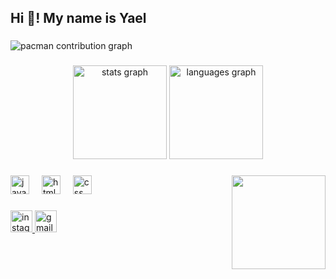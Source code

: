 <h2 align="left">Hi 👋! My name is Yael</h2>

###

<picture>
  <source media="(prefers-color-scheme: dark)" srcset="https://raw.githubusercontent.com/YaelRZM/YaelRZM/output/pacman-contribution-graph-dark.svg">
  <source media="(prefers-color-scheme: light)" srcset="https://raw.githubusercontent.com/YaelRZM/YaelRZM/output/pacman-contribution-graph.svg">
  <img alt="pacman contribution graph" src="https://raw.githubusercontent.com/YaelRZM/YaelRZM/output/pacman-contribution-graph.svg">
</picture>

###

<div align="center">
  <img src="https://github-readme-stats.vercel.app/api?username=YaelRZM&hide_title=false&hide_rank=false&show_icons=true&include_all_commits=true&count_private=true&disable_animations=false&theme=dracula&locale=en&hide_border=false" height="150" alt="stats graph"  />
  <img src="https://github-readme-stats.vercel.app/api/top-langs?username=YaelRZM&locale=en&hide_title=false&layout=compact&card_width=320&langs_count=5&theme=dracula&hide_border=false" height="150" alt="languages graph"  />
</div>

###

<img align="right" height="150" src="https://media4.giphy.com/media/v1.Y2lkPTc5MGI3NjExZWdvYjR0cDdvYjU4ZDdkb3NxZXd3bWd3dmM3M3hic3FscmFvaHpoeSZlcD12MV9pbnRlcm5hbF9naWZfYnlfaWQmY3Q9Zw/pjwHYT6a3MdggZlvrk/giphy.gif"  />

###

<div align="left">
  <img src="https://cdn.jsdelivr.net/gh/devicons/devicon/icons/java/java-original.svg" height="30" alt="java logo"  />
  <img width="12" />
  <img src="https://cdn.jsdelivr.net/gh/devicons/devicon/icons/html5/html5-original.svg" height="30" alt="html5 logo"  />
  <img width="12" />
  <img src="https://cdn.jsdelivr.net/gh/devicons/devicon/icons/css3/css3-original.svg" height="30" alt="css logo"  />
</div>

###

<div align="left">
  <a href="https://www.instagram.com/ya3l_rzm/" target="_blank">
    <img src="https://img.shields.io/static/v1?message=Instagram&logo=instagram&label=&color=E4405F&logoColor=white&labelColor=&style=for-the-badge" height="35" alt="instagram logo"  />
  </a>
  <a href="yael.ramirez.martinez@gmail.com" target="_blank">
    <img src="https://img.shields.io/static/v1?message=Gmail&logo=gmail&label=&color=D14836&logoColor=white&labelColor=&style=for-the-badge" height="35" alt="gmail logo"  />
  </a>
</div>

###
